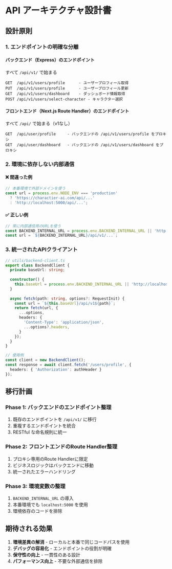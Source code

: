 # API アーキテクチャ設計書

## 設計原則

### 1. エンドポイントの明確な分離

#### バックエンド（Express）のエンドポイント
すべて `/api/v1/` で始まる
```
GET  /api/v1/users/profile      - ユーザープロフィール取得
PUT  /api/v1/users/profile      - ユーザープロフィール更新
GET  /api/v1/users/dashboard    - ダッシュボード情報取得
POST /api/v1/users/select-character - キャラクター選択
```

#### フロントエンド（Next.js Route Handler）のエンドポイント
すべて `/api/` で始まる（v1なし）
```
GET  /api/user/profile     - バックエンドの /api/v1/users/profile をプロキシ
GET  /api/user/dashboard   - バックエンドの /api/v1/users/dashboard をプロキシ
```

### 2. 環境に依存しない内部通信

#### ❌ 間違った例
```typescript
// 本番環境で外部ドメインを使う
const url = process.env.NODE_ENV === 'production' 
  ? 'https://charactier-ai.com/api/...'
  : 'http://localhost:5000/api/...';
```

#### ✅ 正しい例
```typescript
// 常に内部通信用のURLを使う
const BACKEND_INTERNAL_URL = process.env.BACKEND_INTERNAL_URL || 'http://localhost:5000';
const url = `${BACKEND_INTERNAL_URL}/api/v1/...`;
```

### 3. 統一されたAPIクライアント

```typescript
// utils/backend-client.ts
export class BackendClient {
  private baseUrl: string;
  
  constructor() {
    this.baseUrl = process.env.BACKEND_INTERNAL_URL || 'http://localhost:5000';
  }
  
  async fetch(path: string, options?: RequestInit) {
    const url = `${this.baseUrl}/api/v1${path}`;
    return fetch(url, {
      ...options,
      headers: {
        'Content-Type': 'application/json',
        ...options?.headers,
      }
    });
  }
}

// 使用例
const client = new BackendClient();
const response = await client.fetch('/users/profile', {
  headers: { 'Authorization': authHeader }
});
```

## 移行計画

### Phase 1: バックエンドのエンドポイント整理
1. 既存のエンドポイントを `/api/v1/` に移行
2. 重複するエンドポイントを統合
3. RESTful な命名規則に統一

### Phase 2: フロントエンドのRoute Handler整理
1. プロキシ専用のRoute Handlerに限定
2. ビジネスロジックはバックエンドに移動
3. 統一されたエラーハンドリング

### Phase 3: 環境変数の整理
1. `BACKEND_INTERNAL_URL` の導入
2. 本番環境でも `localhost:5000` を使用
3. 環境依存のコードを排除

## 期待される効果

1. **環境差異の解消** - ローカルと本番で同じコードパスを使用
2. **デバッグの容易化** - エンドポイントの役割が明確
3. **保守性の向上** - 一貫性のある設計
4. **パフォーマンス向上** - 不要な外部通信を排除